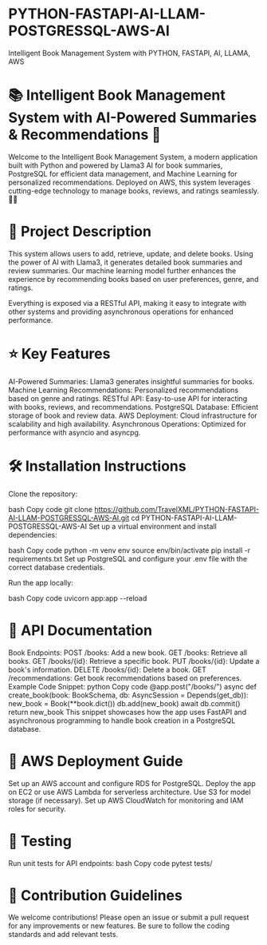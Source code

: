 # PYTHON-FASTAPI-AI-LLAM-POSTGRESSQL-AWS-AI
Intelligent Book Management System with PYTHON, FASTAPI, AI, LLAMA, AWS
# 📚 Intelligent Book Management System with AI-Powered Summaries & Recommendations 🚀
Welcome to the Intelligent Book Management System, a modern application built with Python and powered by Llama3 AI for book summaries, PostgreSQL for efficient data management, and Machine Learning for personalized recommendations. Deployed on AWS, this system leverages cutting-edge technology to manage books, reviews, and ratings seamlessly. 📖✨

# 📝 Project Description
This system allows users to add, retrieve, update, and delete books. Using the power of AI with Llama3, it generates detailed book summaries and review summaries. Our machine learning model further enhances the experience by recommending books based on user preferences, genre, and ratings.

Everything is exposed via a RESTful API, making it easy to integrate with other systems and providing asynchronous operations for enhanced performance.

# ⭐ Key Features
AI-Powered Summaries: Llama3 generates insightful summaries for books.
Machine Learning Recommendations: Personalized recommendations based on genre and ratings.
RESTful API: Easy-to-use API for interacting with books, reviews, and recommendations.
PostgreSQL Database: Efficient storage of book and review data.
AWS Deployment: Cloud infrastructure for scalability and high availability.
Asynchronous Operations: Optimized for performance with asyncio and asyncpg.
# 🛠️ Installation Instructions
Clone the repository:

bash
Copy code
git clone https://github.com/TravelXML/PYTHON-FASTAPI-AI-LLAM-POSTGRESSQL-AWS-AI.git
cd PYTHON-FASTAPI-AI-LLAM-POSTGRESSQL-AWS-AI
Set up a virtual environment and install dependencies:

bash
Copy code
python -m venv env
source env/bin/activate
pip install -r requirements.txt
Set up PostgreSQL and configure your .env file with the correct database credentials.

Run the app locally:

bash
Copy code
uvicorn app:app --reload
# 🔗 API Documentation
Book Endpoints:
POST /books: Add a new book.
GET /books: Retrieve all books.
GET /books/{id}: Retrieve a specific book.
PUT /books/{id}: Update a book's information.
DELETE /books/{id}: Delete a book.
GET /recommendations: Get book recommendations based on preferences.
Example Code Snippet:
python
Copy code
@app.post("/books/")
async def create_book(book: BookSchema, db: AsyncSession = Depends(get_db)):
    new_book = Book(**book.dict())
    db.add(new_book)
    await db.commit()
    return new_book
This snippet showcases how the app uses FastAPI and asynchronous programming to handle book creation in a PostgreSQL database.

# 🚀 AWS Deployment Guide
Set up an AWS account and configure RDS for PostgreSQL.
Deploy the app on EC2 or use AWS Lambda for serverless architecture.
Use S3 for model storage (if necessary).
Set up AWS CloudWatch for monitoring and IAM roles for security.
# 🧪 Testing
Run unit tests for API endpoints:
bash
Copy code
pytest tests/
# 🤝 Contribution Guidelines
We welcome contributions! Please open an issue or submit a pull request for any improvements or new features. Be sure to follow the coding standards and add relevant tests.
